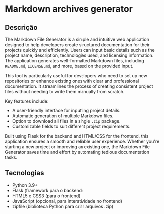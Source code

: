 # Markdown archives generator

## Descrição
 The Markdown File Generator is a simple and intuitive web application designed to help developers create structured documentation for their projects quickly and efficiently. Users can input basic details such as the project name, description, technologies used, and licensing information. The application generates well-formatted Markdown files, including `README.md`, `LICENSE.md`, and more, based on the provided input.

This tool is particularly useful for developers who need to set up new repositories or enhance existing ones with clear and professional documentation. It streamlines the process of creating consistent project files without needing to write them manually from scratch. 

Key features include:
- A user-friendly interface for inputting project details.
- Automatic generation of multiple Markdown files.
- Option to download all files in a single `.zip` package.
- Customizable fields to suit different project requirements.

Built using Flask for the backend and HTML/CSS for the frontend, this application ensures a smooth and reliable user experience. Whether you're starting a new project or improving an existing one, the Markdown File Generator saves time and effort by automating tedious documentation tasks.

## Tecnologias
- Python 3.9+
- Flask (framework para o backend)
- HTML5 e CSS3 (para o frontend)
- JavaScript (opcional, para interatividade no frontend)
- zipfile (biblioteca Python para criar arquivos .zip)
